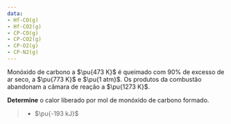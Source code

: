 ```yaml
---
data:
- Hf-CO(g)
- Hf-CO2(g)
- CP-CO(g)
- CP-CO2(g)
- CP-O2(g)
- CP-N2(g)
---
```

Monóxido de carbono a $\pu{473 K}$ é queimado com $90\%$ de excesso de ar seco, a $\pu{773 K}$ e $\pu{1 atm}$. Os produtos da combustão abandonam a câmara de reação a $\pu{1273 K}$.  

**Determine** o calor liberado por mol de monóxido de carbono formado.

> - $\pu{-193 kJ}$
